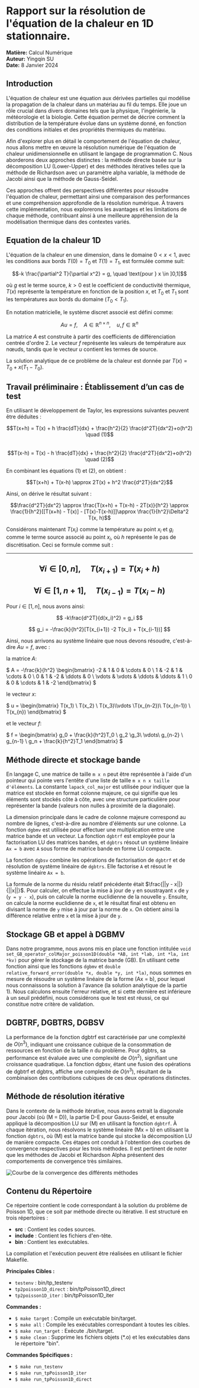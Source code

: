 # Rapport sur la résolution de l'équation de la chaleur en 1D stationnaire.


**Matière:** Calcul Numérique  
**Auteur:** Yingqin SU  
**Date:** 8 Janvier 2024

## Introduction

L'équation de chaleur est une équation aux dérivées partielles qui modélise la propagation de la chaleur dans un matériau au fil du temps. Elle joue un rôle crucial dans divers domaines tels que la physique, l'ingénierie, la météorologie et la biologie. Cette équation permet de décrire comment la distribution de la température évolue dans un système donné, en fonction des conditions initiales et des propriétés thermiques du matériau.

Afin d'explorer plus en détail le comportement de l'équation de chaleur, nous allons mettre en œuvre la résolution numérique de l'équation de chaleur unidimensionnelle en utilisant le langage de programmation C. Nous aborderons deux approches distinctes : la méthode directe basée sur la décomposition LU (Lower-Upper) et des méthodes itératives telles que la méthode de Richardson avec un paramètre alpha variable, la méthode de Jacobi ainsi que la méthode de Gauss-Seidel.

Ces approches offrent des perspectives différentes pour résoudre l'équation de chaleur, permettant ainsi une comparaison des performances et une compréhension approfondie de la résolution numérique. À travers cette implémentation, nous explorerons les avantages et les limitations de chaque méthode, contribuant ainsi à une meilleure appréhension de la modélisation thermique dans des contextes variés.

## Equation de la chaleur 1D

L'équation de la chaleur en une dimension, dans le domaine $0 < x < 1$, avec les conditions aux bords $T(0) = T_0$ et $T(1) = T_1$, est formulée comme suit:

$$-k \frac{\partial^2 T}{\partial x^2} = g, \quad \text{pour } x \in ]0,1[$$

où $g$ est le terme source, $k > 0$ est le coefficient de conductivité thermique, $T(x)$ représente la température en fonction de la position $x$, et $T_0$ et $T_1$ sont les températures aux bords du domaine ($T_0 < T_1$).

En notation matricielle, le système discret associé est défini comme:

$$Au = f, \quad A \in \mathbb{R}^{n \times n}, \quad u, f \in \mathbb{R}^n$$

La matrice $A$ est construite à partir des coefficients de différenciation centrée d'ordre 2. Le vecteur $f$ représente les valeurs de température aux nœuds, tandis que le vecteur $u$ contient les termes de source.

La solution analytique de ce problème de la chaleur est donnée par $T(x) = T_0 + x(T_1 - T_0)$.

## Travail préliminaire : Établissement d’un cas de test

En utilisant le développement de Taylor, les expressions suivantes peuvent être déduites :

$$T(x+h) = T(x) + h \frac{dT}{dx} + \frac{h^2}{2} \frac{d^2T}{dx^2}+o(h^2) \quad (1)$$  
$$T(x-h) = T(x) - h \frac{dT}{dx} + \frac{h^2}{2} \frac{d^2T}{dx^2}+o(h^2) \quad (2)$$

En combinant les équations $(1)$ et $(2)$, on obtient :

$$T(x+h) + T(x-h) \approx 2T(x) + h^2 \frac{d^2T}{dx^2}$$

Ainsi, on dérive le résultat suivant :

$$\frac{d^2T}{dx^2} \approx \frac{T(x+h) + T(x-h) - 2T(x)}{h^2} \approx \frac{1}{h^2}[[T(x+h) - T(x)] - [T(x)-T(x-h)]]\approx \frac{1}{h^2}\Delta^2 T(x, h)$$

Considérons maintenant $T(x_i)$ comme la température au point $x_i$ et $g_i$ comme le terme source associé au point $x_i$, où $h$ représente le pas de discrétisation. Ceci se formule comme suit :

---
$$
\forall i \in [0, n], \quad T(x_{i+1}) = T(x_i + h)
$$
---
$$\forall i \in [1, n+1], \quad T(x_{i-1}) = T(x_i - h)
$$
---

Pour $i \in [1, n]$, nous avons ainsi:

$$
-k\frac{d^2T}{d(x_i)^2} = g_i
$$

$$
g_i = -\frac{k}{h^2}[T(x_{i+1}) -2 T(x_i) + T(x_{i-1})]
$$

Ainsi, nous arrivons au système linéaire que nous devons résoudre, c'est-à-dire $Au=f$, avec :

la matrice $A$:

$
A = -\frac{k}{h^2} \begin{bmatrix} -2 & 1 & 0 & \cdots & 0 \\ 1 & -2 & 1 & \cdots & 0 \\ 0 & 1 & -2 & \ddots & 0 \\ \vdots & \vdots & \ddots & \ddots & 1 \\ 0 & 0 & \cdots & 1 & -2 \end{bmatrix}
$

le vecteur $x$:

$
u = \begin{bmatrix} T(x_1) \\ T(x_2) \\ T(x_3)\\\vdots \\T(x_{n-2})\\ T(x_{n-1}) \\ T(x_{n}) \end{bmatrix}
$

et le vecteur $f$:

$
f = \begin{bmatrix} g_0 + \frac{k}{h^2}T_0 \\ g_2 \\g_3\\ \vdots\\ g_{n-2} \\ g_{n-1} \\ g_n + \frac{k}{h^2}T_1 \end{bmatrix}
$



## Méthode directe et stockage bande

En langage C, une matrice de taille `m x n` peut être représentée à l'aide d'un pointeur qui pointe vers l'entête d'une liste de taille `m x n x taille d'éléments`. La constante `lapack_col_major` est utilisée pour indiquer que la matrice est stockée en format colonne majeure, ce qui signifie que les éléments sont stockés côte à côte, avec une structure particulière pour représenter la bande (valeurs non nulles à proximité de la diagonale).

La dimension principale dans le cadre de colonne majeure correspond au nombre de lignes, c'est-à-dire au nombre d'éléments sur une colonne. La fonction `dgbmv` est utilisée pour effectuer une multiplication entre une matrice bande et un vecteur. La fonction `dgbtrf` est employée pour la factorisation LU des matrices bandes, et `dgbtrs` résout un système linéaire `Ax = b` avec `A` sous forme de matrice bande en forme LU compacte.

La fonction `dgbsv` combine les opérations de factorisation de `dgbtrf` et de résolution de système linéaire de `dgbtrs`. Elle factorise `A` et résout le système linéaire `Ax = b`.

La formule de la norme du résidu relatif précédente était $\frac{||y - x||}{||x||}$. Pour calculer, on effectue la mise à jour de `y` en soustrayant `x` de `y` (`y = y - x`), puis on calcule la norme euclidienne de la nouvelle `y`. Ensuite, on calcule la norme euclidienne de `x`, et le résultat final est obtenu en divisant la norme de `y` mise à jour par la norme de `x`. On obtient ainsi la différence relative entre `x` et la mise à jour de `y`.

## Stockage GB et appel à DGBMV

Dans notre programme, nous avons mis en place une fonction intitulée `void set_GB_operator_colMajor_poisson1D(double *AB, int *lab, int *la, int *kv)` pour gérer le stockage de la matrice bande (GB). En utilisant cette fonction ainsi que les fonctions `dgbmv` et `double relative_forward_error(double *x, double *y, int *la)`, nous sommes en mesure de résoudre un système linéaire de la forme \(Ax = b\), pour lequel nous connaissons la solution à l'avance (la solution analytique de la partie 1). Nous calculons ensuite l'erreur relative, et si cette dernière est inférieure à un seuil prédéfini, nous considérons que le test est réussi, ce qui constitue notre critère de validation.

## DGBTRF, DGBTRS, DGBSV

La performance de la fonction dgbtrf est caractérisée par une complexité de $O(n^3)$, indiquant une croissance cubique de la consommation de ressources en fonction de la taille $n$ du problème. Pour dgbtrs, sa performance est évaluée avec une complexité de $O(n^2)$, signifiant une croissance quadratique. La fonction dgbsv, étant une fusion des opérations de dgbtrf et dgbtrs, affiche une complexité de $O(n^3)$, résultant de la combinaison des contributions cubiques de ces deux opérations distinctes.

## Méthode de résolution itérative

Dans le contexte de la méthode itérative, nous avons extrait la diagonale pour Jacobi (où \(M = D\)), la partie D-E pour Gauss-Seidel, et ensuite appliqué la décomposition LU sur \(M\) en utilisant la fonction `dgbtrf`. À chaque itération, nous résolvons le système linéaire \(Mx = b\) en utilisant la fonction `dgbtrs`, où \(M\) est la matrice bande qui stocke la décomposition LU de manière compacte. Ces étapes ont conduit à l'obtention des courbes de convergence respectives pour les trois méthodes. Il est pertinent de noter que les méthodes de Jacobi et Richardson Alpha présentent des comportements de convergence très similaires.


![Courbe de la convergence des différents méthodes](Ref_courbe_convergence.png)


## Contenu du Répertoire

Ce répertoire contient le code correspondant à la solution du problème de Poisson 1D, que ce soit par méthode directe ou itérative. Il est structuré en trois répertoires :

- **src** : Contient les codes sources.
- **include** : Contient les fichiers d'en-tête.
- **bin** : Contient les exécutables.

La compilation et l'exécution peuvent être réalisées en utilisant le fichier Makefile.

**Principales Cibles :**
- `testenv` : bin/tp_testenv
- `tp2poisson1D_direct` : bin/tpPoisson1D_direct
- `tp2poisson1D_iter` : bin/tpPoisson1D_iter

**Commandes :**
- `$ make target` : Compile un exécutable bin/target.
- `$ make all` : Compile les exécutables correspondant à toutes les cibles.
- `$ make run_target` : Exécute ./bin/target.
- `$ make clean` : Supprime les fichiers objets (*.o) et les exécutables dans le répertoire "bin".

**Commandes Spécifiques :**
- `$ make run_testenv`
- `$ make run_tpPoisson1D_iter`
- `$ make run_tpPoisson1D_direct`
